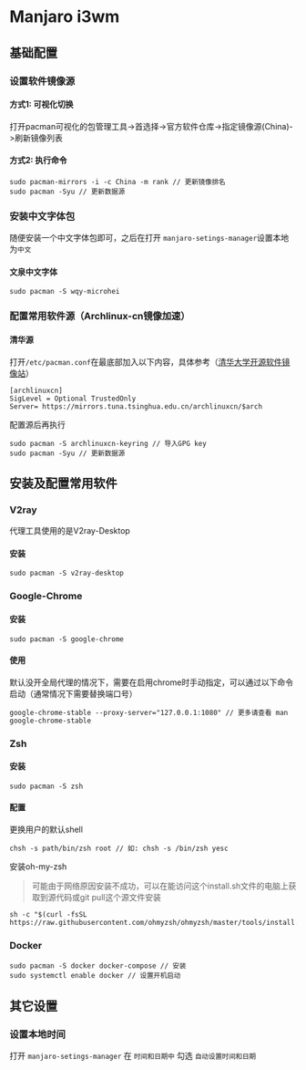 # Manjaro i3wm

## 基础配置

### 设置软件镜像源

#### 方式1: 可视化切换
打开pacman可视化的包管理工具->首选择->官方软件仓库->指定镜像源(China)->刷新镜像列表

#### 方式2: 执行命令
```
sudo pacman-mirrors -i -c China -m rank // 更新镜像排名
sudo pacman -Syu // 更新数据源
```

### 安装中文字体包

随便安装一个中文字体包即可，之后在打开 `manjaro-setings-manager`设置本地为`中文`

#### 文泉中文字体

```
sudo pacman -S wqy-microhei
```

### 配置常用软件源（Archlinux-cn镜像加速）

#### 清华源
打开`/etc/pacman.conf`在最底部加入以下内容，具体参考（[清华大学开源软件镜像站](https://mirror.tuna.tsinghua.edu.cn/help/archlinuxcn/)）
```
[archlinuxcn]
SigLevel = Optional TrustedOnly
Server= https://mirrors.tuna.tsinghua.edu.cn/archlinuxcn/$arch
```

配置源后再执行
```
sudo pacman -S archlinuxcn-keyring // 导入GPG key
sudo pacman -Syu // 更新数据源
```

## 安装及配置常用软件

### V2ray
代理工具使用的是V2ray-Desktop

#### 安装
```
sudo pacman -S v2ray-desktop
```


### Google-Chrome

#### 安装
```
sudo pacman -S google-chrome
```

#### 使用
默认没开全局代理的情况下，需要在启用chrome时手动指定，可以通过以下命令启动（通常情况下需要替换端口号）
```
google-chrome-stable --proxy-server="127.0.0.1:1080" // 更多请查看 man google-chrome-stable
```


### Zsh

#### 安装
```
sudo pacman -S zsh
```

#### 配置

更换用户的默认shell
```
chsh -s path/bin/zsh root // 如: chsh -s /bin/zsh yesc
```

安装oh-my-zsh
> 可能由于网络原因安装不成功，可以在能访问这个install.sh文件的电脑上获取到源代码或git pull这个源文件安装
```
sh -c "$(curl -fsSL https://raw.githubusercontent.com/ohmyzsh/ohmyzsh/master/tools/install.sh)"
```


### Docker

```
sudo pacman -S docker docker-compose // 安装
sudo systemctl enable docker // 设置开机启动
```


## 其它设置

### 设置本地时间

打开 `manjaro-setings-manager` 在 `时间和日期中` 勾选 `自动设置时间和日期`
